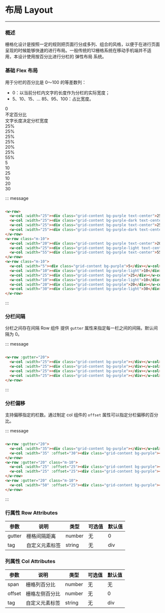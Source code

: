 # 布局 Layout

---

### 概述
栅格化设计是按照一定的规则把页面行分成多列、组合的风格，以便于在进行页面呈现的时候能够快速的进行布局。一般传统的12栅格系统在移动手机端并不适用，本设计使用按百分比进行分栏的 弹性布局 系统。

### 基础 Flex 布局

用于分栏的百分比是 0～100 的等差数列：<br>
- 0：以当前分栏内文字的长度作为分栏的实际宽度；
- 5、10、15、... 85、95、100：占比宽度。
<div class="message">
 <w-row>
   <w-col :width="0"><div class="grid-content bg-purple text-center">0</div></w-col>
   <w-col :width="0"><div class="grid-content bg-purple-dark text-center">不定百分比</div></w-col>
   <w-col :width="0"><div class="grid-content bg-purple text-center">文字长度决定分栏宽度</div></w-col>
 </w-row>
 <w-row class="m-10">
   <w-col :width="25"><div class="grid-content bg-purple text-center">25%</div></w-col>
   <w-col :width="25"><div class="grid-content bg-purple-dark text-center">25%</div></w-col>
   <w-col :width="25"><div class="grid-content bg-purple text-center">25%</div></w-col>
   <w-col :width="25"><div class="grid-content bg-purple-dark text-center">25%</div></w-col>
 </w-row>
 <w-row class="m-10">
   <w-col :width="20"><div class="grid-content bg-purple text-center">20%</div></w-col>
   <w-col :width="25"><div class="grid-content bg-purple-light text-center">25%</div></w-col>
   <w-col :width="55"><div class="grid-content bg-purple text-center">55%</div></w-col>
 </w-row>
 <w-row class="m-10">
   <w-col :width="5"><div class="grid-content bg-purple">5</div></w-col>
   <w-col :width="10"><div class="grid-content bg-purple-light">10</div></w-col>
   <w-col :width="25"><div class="grid-content bg-purple">25</div></w-col>
   <w-col :width="10"><div class="grid-content bg-purple-light">10</div></w-col>
   <w-col :width="20"><div class="grid-content bg-purple">20</div></w-col>
   <w-col :width="30"><div class="grid-content bg-purple-light">30</div></w-col>
 </w-row>
</div>

::: message
```html

<w-row>
  <w-col :width="25"><div class="grid-content bg-purple text-center">25%</div></w-col>
  <w-col :width="25"><div class="grid-content bg-purple-dark text-center">25%</div></w-col>
  <w-col :width="25"><div class="grid-content bg-purple text-center">25%</div></w-col>
  <w-col :width="25"><div class="grid-content bg-purple-dark text-center">25%</div></w-col>
</w-row>
<w-row class="m-10">
  <w-col :width="20"><div class="grid-content bg-purple text-center">20%</div></w-col>
  <w-col :width="25"><div class="grid-content bg-purple-light text-center">25%</div></w-col>
  <w-col :width="55"><div class="grid-content bg-purple text-center">55%</div></w-col>
</w-row>
<w-row class="m-10">
  <w-col :width="5"><div class="grid-content bg-purple">5</div></w-col>
  <w-col :width="10"><div class="grid-content bg-purple-light">10</div></w-col>
  <w-col :width="25"><div class="grid-content bg-purple">25</div></w-col>
  <w-col :width="10"><div class="grid-content bg-purple-light">10</div></w-col>
  <w-col :width="20"><div class="grid-content bg-purple">20</div></w-col>
  <w-col :width="30"><div class="grid-content bg-purple-light">30</div></w-col>
</w-row>

```
:::

### 分栏间隔

分栏之间存在间隔
Row 组件 提供 ```gutter``` 属性来指定每一栏之间的间隔，默认间隔为 0。

<div class="message">
  <w-row :gutter="20">
    <w-col :width="25"><div class="grid-content bg-purple"></div></w-col>
    <w-col :width="25"><div class="grid-content bg-purple"></div></w-col>
    <w-col :width="25"><div class="grid-content bg-purple"></div></w-col>
    <w-col :width="25"><div class="grid-content bg-purple"></div></w-col>
  </w-row>
</div>

::: message

```html

<w-row :gutter="20">
  <w-col :width="25"><div class="grid-content bg-purple"></div></w-col>
  <w-col :width="25"><div class="grid-content bg-purple"></div></w-col>
  <w-col :width="25"><div class="grid-content bg-purple"></div></w-col>
  <w-col :width="25"><div class="grid-content bg-purple"></div></w-col>
</w-row>

```

:::

### 分栏偏移

支持偏移指定的栏数。通过制定 col 组件的 ```offset``` 属性可以指定分栏偏移的百分比。

<div class="message">
  <w-row :gutter="20">
    <w-col :width="35"><div class="grid-content bg-purple"></div></w-col>
    <w-col :width="35" :offset="30"><div class="grid-content bg-purple"></div></w-col>
  </w-row>
  <w-row :gutter="20" class="m-10">
    <w-col :width="25" :offset="25"><div class="grid-content bg-purple"></div></w-col>
    <w-col :width="25" :offset="25"><div class="grid-content bg-purple"></div></w-col>
  </w-row>
  <w-row :gutter="20" class="m-10">
    <w-col :width="50" :offset="25"><div class="grid-content bg-purple"></div></w-col>
  </w-row>
</div>

::: message

```html

<w-row :gutter="20">
  <w-col :width="35"><div class="grid-content bg-purple"></div></w-col>
  <w-col :width="35" :offset="30"><div class="grid-content bg-purple"></div></w-col>
</w-row>
<w-row :gutter="20" class="m-10">
  <w-col :width="25" :offset="25"><div class="grid-content bg-purple"></div></w-col>
  <w-col :width="25" :offset="25"><div class="grid-content bg-purple"></div></w-col>
</w-row>
<w-row :gutter="20" class="m-10">
  <w-col :width="50" :offset="25"><div class="grid-content bg-purple"></div></w-col>
</w-row>

```

:::

### 行属性 Row Attributes

|参数|说明|类型|可选值|默认值|
|---|---|---|---|---|
|gutter|栅格间隔距离|number|无|0|
|tag|自定义元素标签|string|无|div|

### 列属性 Col Attributes
|参数|说明|类型|可选值|默认值|
|---|---|---|---|---|
|span|栅格列百分比|number|无|无|
|offset|栅格左侧百分比|number|无|0|
|tag|自定义元素标签|string|无|div|
